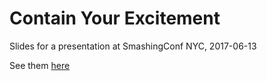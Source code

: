 # Contain Your Excitement

Slides for a presentation at SmashingConf NYC, 2017-06-13

See them [here](https://ericportis.com/talks/contain-your-excitement)
